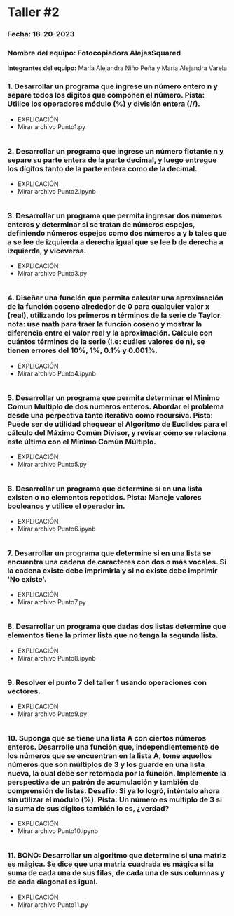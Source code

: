 # Taller #2
### Fecha:  18-20-2023
### **Nombre del equipo:** Fotocopiadora AlejasSquared
  **Integrantes del equipo:** María Alejandra Niño Peña y María Alejandra Varela
### 1. Desarrollar un programa que ingrese un número entero n y separe todos los digitos que componen el número. Pista: Utilice los operadores módulo (%) y división entera (//).
* EXPLICACIÓN
* Mirar archivo Punto1.py
```pseudocode

```
### 2. Desarrollar un programa que ingrese un número flotante n y separe su parte entera de la parte decimal, y luego entregue los dígitos tanto de la parte entera como de la decimal.
* EXPLICACIÓN
* Mirar archivo Punto2.ipynb
```pseudocode

```
### 3. Desarrollar un programa que permita ingresar dos números enteros y determinar si se tratan de números espejos, definiendo números espejos como dos números a y b tales que a se lee de izquierda a derecha igual que se lee b de derecha a izquierda, y viceversa.
* EXPLICACIÓN
* Mirar archivo Punto3.py
```pseudocode

```
### 4. Diseñar una función que permita calcular una aproximación de la función coseno alrededor de 0 para cualquier valor x (real), utilizando los primeros n términos de la serie de Taylor. nota: use math para traer la función coseno y mostrar la diferencia entre el valor real y la aproximación. Calcule con cuántos términos de la serie (i.e: cuáles valores de n), se tienen errores del 10%, 1%, 0.1% y 0.001%.
* EXPLICACIÓN
* Mirar archivo Punto4.ipynb
```pseudocode

```
### 5. Desarrollar un programa que permita determinar el Minimo Comun Multiplo de dos numeros enteros. Abordar el problema desde una perpectiva tanto iterativa como recursiva. Pista: Puede ser de utilidad chequear el Algoritmo de Euclides para el cálculo del Máximo Común Divisor, y revisar cómo se relaciona este último con el Mínimo Común Múltiplo.
* EXPLICACIÓN
* Mirar archivo Punto5.py
```pseudocode

```
### 6. Desarrollar un programa que determine si en una lista existen o no elementos repetidos. Pista: Maneje valores booleanos y utilice el operador in.
* EXPLICACIÓN
* Mirar archivo Punto6.ipynb
```pseudocode

```
### 7. Desarrollar un programa que determine si en una lista se encuentra una cadena de caracteres con dos o más vocales. Si la cadena existe debe imprimirla y si no existe debe imprimir 'No existe'.
* EXPLICACIÓN
* Mirar archivo Punto7.py
```pseudocode

```
### 8. Desarrollar un programa que dadas dos listas determine que elementos tiene la primer lista que no tenga la segunda lista.
* EXPLICACIÓN
* Mirar archivo Punto8.ipynb
```pseudocode

```
### 9. Resolver el punto 7 del taller 1 usando operaciones con vectores.
* EXPLICACIÓN
* Mirar archivo Punto9.py
```pseudocode

```
### 10. Suponga que se tiene una lista A con ciertos números enteros. Desarrolle una función que, independientemente de los números que se encuentran en la lista A, tome aquellos números que son múltiplos de 3 y los guarde en una lista nueva, la cual debe ser retornada por la función. Implemente la perspectiva de un patrón de acumulación y también de comprensión de listas. Desafío: Si ya lo logró, inténtelo ahora sin utilizar el módulo (%). Pista: Un número es multiplo de 3 si la suma de sus dígitos también lo es, ¿verdad?
* EXPLICACIÓN
* Mirar archivo Punto10.ipynb
```pseudocode

```
### 11. BONO: Desarrollar un algoritmo que determine si una matriz es mágica. Se dice que una matriz cuadrada es mágica si la suma de cada una de sus filas, de cada una de sus columnas y de cada diagonal es igual.
* EXPLICACIÓN
* Mirar archivo Punto11.py
```pseudocode

```
